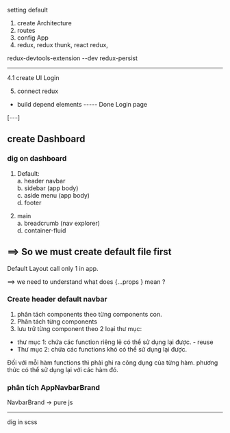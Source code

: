setting default

1. create Architecture
2. routes
3. config App
4. redux, redux thunk, react redux,

redux-devtools-extension --dev
redux-persist

---

4.1 create UI Login

5. connect redux

- build depend elements
  ----- Done Login page

[---]

## create Dashboard

### dig on dashboard

1. Default: <br>
   a. header navbar\
   b. sidebar (app body)\
   c. aside menu (app body)\
   d. footer

2. main\
   a. breadcrumb (nav explorer)\
   d. container-fluid

## ==> So we must create default file first

Default Layout call only 1 in app.

==> we need to understand what does {...props } mean ?

### Create header default navbar

1. phân tách components theo từng components con.
2. Phân tách từng components
3. lưu trữ từng component theo 2 loại thư mục:

- thư mục 1: chứa các function riêng lẻ có thể sử dụng lại được. - reuse
- Thư mục 2: chứa các functions khó có thể sử dụng lại được.

Đối với mỗi hàm functions thì phải ghi ra công dụng của từng hàm.
phương thức có thể sử dụng lại với các hàm đó.

### phân tích AppNavbarBrand

NavbarBrand -> pure js



---

dig in scss
